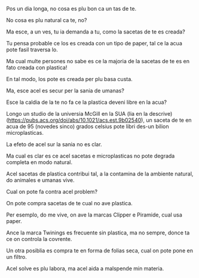 
Pos un dia longa, no cosa es plu bon ca un tas de te.

No cosa es plu natural ca te, no?

Ma esce, a un ves, tu ia demanda a tu, como la sacetas de te es creada?

Tu pensa probable ce los es creada con un tipo de paper, tal ce la acua pote fasil traversa lo.

Ma cual multe persones no sabe es ce la majoria de la sacetas de te es en fato creada con plastica!

En tal modo, los pote es creada per plu basa custa.

Ma, esce acel es secur per la sania de umanas?

Esce la caldia de la te no fa ce la plastica deveni libre en la acua?

Longo un studio de la universia McGill en la SUA (lia en la descrive) (https://pubs.acs.org/doi/abs/10.1021/acs.est.9b02540), un saceta de te en acua de 95 (novedes sinco) grados celsius pote libri des-un bilion microplasticas.

La efeto de acel sur la sania no es clar.

Ma cual es clar es ce acel sacetas e microplasticas no pote degrada completa en modo natural.

Acel sacetas de plastica contribui tal, a la contamina de la ambiente natural, do animales e umanas vive.

Cual on pote fa contra acel problem?

On pote compra sacetas de te cual no ave plastica.

Per esemplo, do me vive, on ave la marcas Clipper e Piramide, cual usa paper.

Ance la marca Twinings es frecuente sin plastica, ma no sempre, donce ta ce on controla la covrente.

Un otra posiblia es compra te en forma de folias seca, cual on pote pone en un filtro.

Acel solve es plu labora, ma acel aida a malspende min materia.